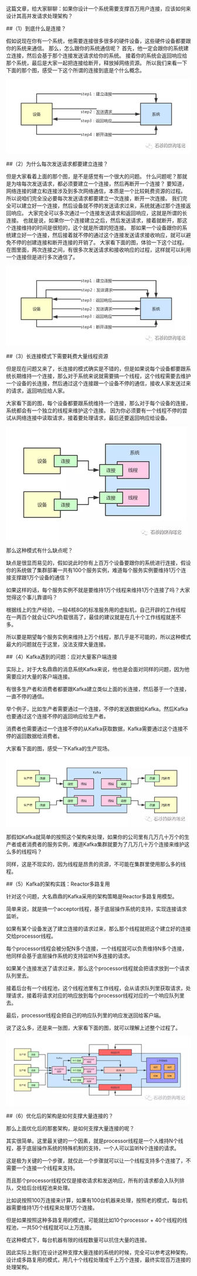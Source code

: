 这篇文章，给大家聊聊：如果你设计一个系统需要支撑百万用户连接，应该如何来设计其高并发请求处理架构？

##（1）到底什么是连接？


假如说现在你有一个系统，他需要连接很多很多的硬件设备，这些硬件设备都要跟你的系统来通信。
那么，怎么跟你的系统通信呢？
首先，他一定会跟你的系统建立连接，然后会基于那个连接发送请求给你的系统。
接着你的系统会返回响应给那个系统，最后是大家一起把连接给断开，释放掉网络资源。
所以我们来看一下下面的那个图，感受一下这个所谓的连接到底是个什么概念。

![Image text](img/640.png)

##（2）为什么每次发送请求都要建立连接？

但是大家看着上面的那个图，是不是感觉有一个很大的问题。
什么问题呢？那就是为啥每次发送请求，都必须要建立一个连接，然后再断开一个连接？
要知道，网络连接的建立和连接涉及到多次网络通信，本质是一个比较耗费资源的过程。
所以说咱们完全没必要每次发送请求都要建立一次连接，断开一次连接。
我们完全可以建立好一个连接，然后设备就不停的发送请求过来，系统就通过那个连接返回响应。
大家完全可以多次通过一个连接发送请求和返回响应，这就是所谓的长连接。
也就是说，如果你一个连接建立之后，然后发送请求，接着就断开，那这个连接维持的时间是很短的，这个就是所谓的短连接。
那如果一个设备跟你的系统建立好一个连接，然后接着就不停的通过这个连接发送请求接收响应，就可以避免不停的创建连接和断开连接的开销了。
大家看下面的图，体验一下这个过程。在图里面，两次连接之间，有很多次发送请求和接收响应的过程，这样就可以利用一个连接但是进行多次通信了。


![Image text](img/1585550028.jpg)


##（3）长连接模式下需要耗费大量线程资源


但是现在问题又来了，长连接的模式确实是不错的，但是如果说每个设备都要跟系统长期维持一个连接，那么对于系统来说就需要搞一个线程，这个线程需要去维护一个设备的长连接，然后通过这个连接跟一个设备不停的通信，接收人家发送过来的请求，返回响应给人家。


大家看下面的图，每个设备都要跟系统维持一个连接，那么对于每个设备的连接，系统都会有一个独立的线程来维护这个连接。
因为你必须要有一个线程不停的尝试从网络连接中读取请求，接着要处理请求，最后还要返回响应给设备。

![Image text](img/1585550079.jpg)

那么这种模式有什么缺点呢？

缺点是很显而易见的，假如说此时你有上百万个设备要跟你的系统进行连接，假设你的系统做了集群部署一共有100个服务实例，难道每个服务实例要维持1万个连接支撑跟1万个设备的通信？

如果这样的话，每个服务实例不就是要维持1万个线程来维持1万个连接了吗？大家觉得这个事儿靠谱吗？

根据线上的生产经验，一般4核8G的标准服务用的虚拟机，自己开辟的工作线程在一两百个就会让CPU负载很高了，最佳的建议就是在几十个工作线程就差不多。

所以要是期望每个服务实例来维持上万个线程，那几乎是不可能的，所以这种模式最大的问题就在于这里，没法支撑大量连接。

##（4）Kafka遇到的问题：应对大量客户端连接


实际上，对于大名鼎鼎的消息系统Kafka来说，他也是会面对同样的问题，因为他需要应对大量的客户端连接。



有很多生产者和消费者都要跟Kafka建立类似上面的长连接，然后基于一个连接，一直不停的通信。



举个例子，比如生产者需要通过一个连接，不停的发送数据给Kafka。然后Kafka也要通过这个连接不停的返回响应给生产者。



消费者也需要通过一个连接不停的从Kafka获取数据，Kafka需要通过这个连接不停的返回数据给消费者。



大家看下面的图，感受一下Kafka的生产现场。

![Image text](img/1585550122.jpg)

那假如Kafka就简单的按照这个架构来处理，如果你的公司里有几万几十万个的生产者或者消费者的服务实例，难道Kafka集群就要为了几万几十万个连接来维护这么多的线程吗？



同样，这是不现实的，因为线程是昂贵的资源，不可能在集群里使用那么多的线程。


##（5）Kafka的架构实践：Reactor多路复用


针对这个问题，大名鼎鼎的Kafka采用的架构策略是Reactor多路复用模型。



简单来说，就是搞一个acceptor线程，基于底层操作系统的支持，实现连接请求监听。



如果有某个设备发送了建立连接的请求过来，那么那个线程就把这个建立好的连接交给processor线程。



每个processor线程会被分配N多个连接，一个线程就可以负责维持N多个连接，他同样会基于底层操作系统的支持监听N多连接的请求。



如果某个连接发送了请求过来，那么这个processor线程就会把请求放到一个请求队列里去。



接着后台有一个线程池，这个线程池里有工作线程，会从请求队列里获取请求，处理请求，接着将请求对应的响应放到每个processor线程对应的一个响应队列里去。



最后，processor线程会把自己的响应队列里的响应发送回给客户端。



说了这么多，还是来一张图，大家看下面的图，就可以理解上述整个过程了。



![Image text](img/1585550162.jpg)


##（6）优化后的架构是如何支撑大量连接的？


那么上面优化后的那套架构，是如何支撑大量连接的呢？



其实很简单。这里最关键的一个因素，就是processor线程是一个人维持N个线程，基于底层操作系统的特殊机制的支持，一个人可以监听N个连接的请求。



这是极为关键的一个步骤，就仅此一个步骤就可以让一个线程支持多个连接了，不需要一个连接一个线程来支持。



而且那个processor线程仅仅是接收请求和发送响应，所有的请求都会入队列排队，交给后台线程池来处理。



比如说按照100万连接来计算，如果有100台机器来处理，按照老的模式，每台机器需要维持1万个线程来处理1万个连接。



但是如果按照这种多路复用的模式，可能就比如10个processor + 40个线程的线程池，一共50个线程就可以上万连接。



在这种模式下，每台机器有限的线程数量可以抗住大量的连接。



因此实际上我们在设计这种支撑大量连接的系统的时候，完全可以参考这种架构，设计成多路复用的模式，用几十个线程处理成千上万个连接，最终实现百万连接的处理架构。